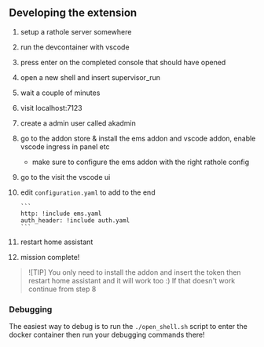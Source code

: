 ## Developing the extension

1.  setup a rathole server somewhere
2.  run the devcontainer with vscode
3.  press enter on the completed console that should have opened
4.  open a new shell and insert supervisor_run
5.  wait a couple of minutes
6.  visit localhost:7123
7.  create a admin user called akadmin
8.  go to the addon store & install the ems addon and vscode addon, enable vscode ingress in panel etc
    - make sure to configure the ems addon with the right rathole config
9.  go to the visit the vscode ui
10. edit `configuration.yaml` to add to the end

        ```
        http: !include ems.yaml
        auth_header: !include auth.yaml
        ```

11. restart home assistant
12. mission complete!

> ![TIP]
> You only need to install the addon and insert the token then restart home assistant and it will work too :)
> If that doesn't work continue from step 8

### Debugging

The easiest way to debug is to run the `./open_shell.sh` script to enter the docker container then run your debugging commands there!